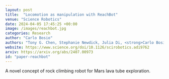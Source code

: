 ```yaml
---
layout: post
title:  "Locomotion as manipulation with ReachBot"
venue: "Science Robotics"
date: 2024-04-05 17:45:25 +00:00
image: /images/reachbot.jpg
categories: Research
author: "Carlo Bosio"
authors: "Tony G. Chen, Stephanie Newdick, Julia Di, <strong>Carlo Bosio</strong>, Nitin Ongole, Mathieu Lapôtre, Marco Pavone, Mark R. Cutkosky"
website: https://www.science.org/doi/10.1126/scirobotics.adi9762
arxiv: https://arxiv.org/abs/2407.00973
id: "paper-reachbot"
---
```

A novel concept of rock climbing robot for Mars lava tube exploration.
